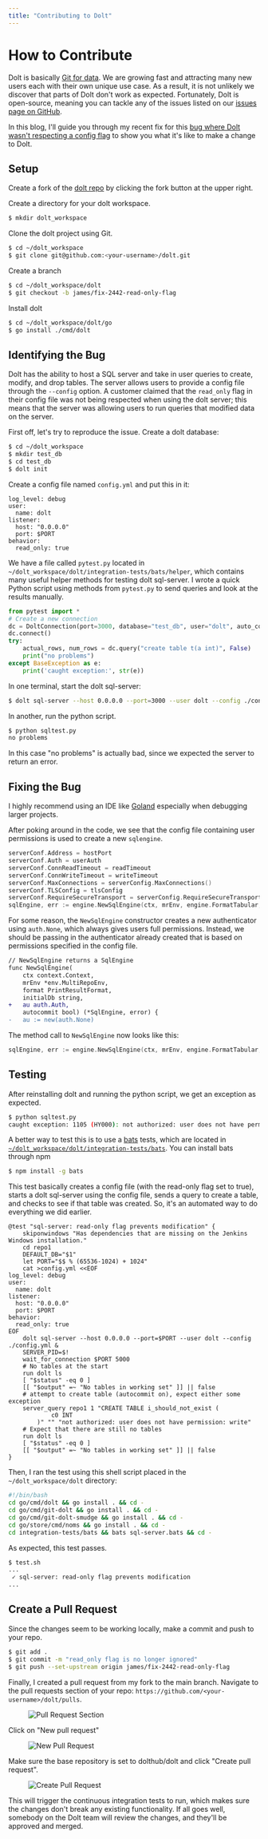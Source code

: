 ```yaml
---
title: "Contributing to Dolt"
---
```


# How to Contribute

Dolt is basically [Git for data](https://www.dolthub.com/blog/2021-11-26-so-you-want-git-database/).
We are growing fast and attracting many new users each with their own unique use case.
As a result, it is not unlikely we discover that parts of Dolt don't work as expected.
Fortunately, Dolt is open-source, meaning you can tackle any of the issues listed on our [issues page on GitHub](https://github.com/dolthub/dolt/issues?q=is%3Aopen+is%3Aissue+label%3A%22good+first+issue%22).

In this blog, I'll guide you through my recent fix for this [bug where Dolt wasn't respecting a config flag](https://github.com/dolthub/dolt/issues/2442) to show you what it's like to make a change to Dolt.

## Setup

Create a fork of the [dolt repo](https://www.github.com/dolthub/dolt) by clicking the fork button at the upper right.

Create a directory for your dolt workspace.

```bash
$ mkdir dolt_workspace
```

Clone the dolt project using Git.

```bash
$ cd ~/dolt_workspace
$ git clone git@github.com:<your-username>/dolt.git
```

Create a branch

```bash
$ cd ~/dolt_workspace/dolt
$ git checkout -b james/fix-2442-read-only-flag
```

Install dolt

```bash
$ cd ~/dolt_workspace/dolt/go
$ go install ./cmd/dolt
```

## Identifying the Bug

Dolt has the ability to host a SQL server and take in user queries to create, modify, and drop tables.
The server allows users to provide a config file through the `--config` option.
A customer claimed that the `read_only` flag in their config file was not being respected when using the dolt server; this means that the server was allowing users to run queries that modified data on the server.

First off, let's try to reproduce the issue.
Create a dolt database:

```bash
$ cd ~/dolt_workspace
$ mkdir test_db
$ cd test_db
$ dolt init
```

Create a config file named `config.yml` and put this in it:

```
log_level: debug
user:
  name: dolt
listener:
  host: "0.0.0.0"
  port: $PORT
behavior:
  read_only: true
```

We have a file called `pytest.py` located in `~/dolt_workspace/dolt/integration-tests/bats/helper`, which contains many useful helper methods for testing dolt sql-server.
I wrote a quick Python script using methods from `pytest.py` to send queries and look at the results manually.

```python
from pytest import *
# Create a new connection
dc = DoltConnection(port=3000, database="test_db", user="dolt", auto_commit=1)
dc.connect()
try:
    actual_rows, num_rows = dc.query("create table t(a int)", False)
    print("no problems")
except BaseException as e:
    print('caught exception:', str(e))
```

In one terminal, start the dolt sql-server:

```bash
$ dolt sql-server --host 0.0.0.0 --port=3000 --user dolt --config ./config.yml
```

In another, run the python script.

```bash
$ python sqltest.py
no problems
```

In this case "no problems" is actually bad, since we expected the server to return an error.

## Fixing the Bug

I highly recommend using an IDE like [Goland](https://www.jetbrains.com/go/) especially when debugging larger projects.

After poking around in the code, we see that the config file containing user permissions is used to create a new `sqlengine`.

```go
serverConf.Address = hostPort
serverConf.Auth = userAuth
serverConf.ConnReadTimeout = readTimeout
serverConf.ConnWriteTimeout = writeTimeout
serverConf.MaxConnections = serverConfig.MaxConnections()
serverConf.TLSConfig = tlsConfig
serverConf.RequireSecureTransport = serverConfig.RequireSecureTransport()
sqlEngine, err := engine.NewSqlEngine(ctx, mrEnv, engine.FormatTabular, "", serverConfig.AutoCommit())
```

For some reason, the `NewSqlEngine` constructor creates a new authenticator using `auth.None`, which always gives users full permissions.
Instead, we should be passing in the authenticator already created that is based on permissions specified in the config file.

```diff
// NewSqlEngine returns a SqlEngine
func NewSqlEngine(
	ctx context.Context,
	mrEnv *env.MultiRepoEnv,
	format PrintResultFormat,
	initialDb string,
+	au auth.Auth,
	autocommit bool) (*SqlEngine, error) {
-	au := new(auth.None)
```

The method call to `NewSqlEngine` now looks like this:

```go
sqlEngine, err := engine.NewSqlEngine(ctx, mrEnv, engine.FormatTabular, "", serverConf.Auth, serverConfig.AutoCommit())
```

## Testing

After reinstalling dolt and running the python script, we get an exception as expected.

```bash
$ python sqltest.py
caught exception: 1105 (HY000): not authorized: user does not have permission: write
```

A better way to test this is to use a [bats](https://github.com/sstephenson/bats) tests, which are located in [`~/dolt_workspace/dolt/integration-tests/bats`](https://github.com/dolthub/dolt/tree/main/integration-tests/bats).
You can install bats through npm

```bash
$ npm install -g bats
```

This test basically creates a config file (with the read-only flag set to true), starts a dolt sql-server using the config file, sends a query to create a table, and checks to see if that table was created. So, it's an automated way to do everything we did earlier.

```
@test "sql-server: read-only flag prevents modification" {
    skiponwindows "Has dependencies that are missing on the Jenkins Windows installation."
    cd repo1
    DEFAULT_DB="$1"
    let PORT="$$ % (65536-1024) + 1024"
    cat >config.yml <<EOF
log_level: debug
user:
  name: dolt
listener:
  host: "0.0.0.0"
  port: $PORT
behavior:
  read_only: true
EOF
    dolt sql-server --host 0.0.0.0 --port=$PORT --user dolt --config ./config.yml &
    SERVER_PID=$!
    wait_for_connection $PORT 5000
    # No tables at the start
    run dolt ls
    [ "$status" -eq 0 ]
    [[ "$output" =~ "No tables in working set" ]] || false
    # attempt to create table (autocommit on), expect either some exception
    server_query repo1 1 "CREATE TABLE i_should_not_exist (
            c0 INT
        )" "" "not authorized: user does not have permission: write"
    # Expect that there are still no tables
    run dolt ls
    [ "$status" -eq 0 ]
    [[ "$output" =~ "No tables in working set" ]] || false
}
```

Then, I ran the test using this shell script placed in the `~/dolt_workspace/dolt` directory:

```bash
#!/bin/bash
cd go/cmd/dolt && go install . && cd -
cd go/cmd/git-dolt && go install . && cd -
cd go/cmd/git-dolt-smudge && go install . && cd -
cd go/store/cmd/noms && go install . && cd -
cd integration-tests/bats && bats sql-server.bats && cd -
```

As expected, this test passes.

```bash
$ test.sh
...
 ✓ sql-server: read-only flag prevents modification
...
```

## Create a Pull Request

Since the changes seem to be working locally, make a commit and push to your repo.

```bash
$ git add .
$ git commit -m "read_only flag is no longer ignored"
$ git push --set-upstream origin james/fix-2442-read-only-flag
```

Finally, I created a pull request from my fork to the main branch.
Navigate to the pull requests section of your repo: `https://github.com/<your-username>/dolt/pulls`.

<figure>
	<img src="../images/contributing-to-dolt/pr_section.png" alt="Pull Request Section" />
</figure>
Click on "New pull request"
<figure>
	<img src="../images/contributing-to-dolt/new_pr.png" alt="New Pull Request" />
</figure>
Make sure the base repository is set to dolthub/dolt and click "Create pull request".
<figure>
	<img src="../images/contributing-to-dolt/create_pr.png" alt="Create Pull Request" />
</figure>

This will trigger the continuous integration tests to run, which makes sure the changes don't break any existing functionality.
If all goes well, somebody on the Dolt team will review the changes, and they'll be approved and merged.
